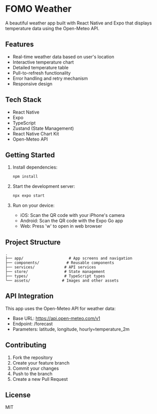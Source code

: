 # FOMO Weather

A beautiful weather app built with React Native and Expo that displays temperature data using the Open-Meteo API.

## Features

- Real-time weather data based on user's location
- Interactive temperature chart
- Detailed temperature table
- Pull-to-refresh functionality
- Error handling and retry mechanism
- Responsive design

## Tech Stack

- React Native
- Expo
- TypeScript
- Zustand (State Management)
- React Native Chart Kit
- Open-Meteo API

## Getting Started

1. Install dependencies:
   ```bash
   npm install
   ```

2. Start the development server:
   ```bash
   npx expo start
   ```

3. Run on your device:
   - iOS: Scan the QR code with your iPhone's camera
   - Android: Scan the QR code with the Expo Go app
   - Web: Press 'w' to open in web browser

## Project Structure

```
.
├── app/                    # App screens and navigation
├── components/            # Reusable components
├── services/             # API services
├── store/                # State management
├── types/                # TypeScript types
└── assets/              # Images and other assets
```

## API Integration

This app uses the Open-Meteo API for weather data:
- Base URL: https://api.open-meteo.com/v1
- Endpoint: /forecast
- Parameters: latitude, longitude, hourly=temperature_2m

## Contributing

1. Fork the repository
2. Create your feature branch
3. Commit your changes
4. Push to the branch
5. Create a new Pull Request

## License

MIT

